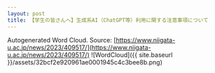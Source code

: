 ```yaml
---
layout: post
title: 【学生の皆さんへ】生成系AI（ChatGPT等）利用に関する注意事項について
---
```

Autogenerated Word Cloud.
Source\: [https://www.niigata-u.ac.jp/news/2023/409517/](https://www.niigata-u.ac.jp/news/2023/409517/)
![WordCloud]({{ site.baseurl }}/assets/32bcf2e920961ae0001945c4c3bee8b.png)
